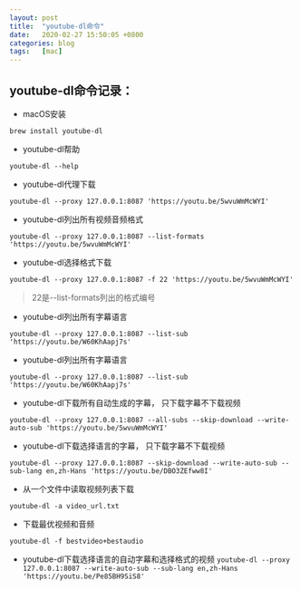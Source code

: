 ```yaml
---
layout: post
title:  "youtube-dl命令"
date:   2020-02-27 15:50:05 +0800
categories: blog
tags:   [mac]
---
```


## youtube-dl命令记录：

- macOS安装

`brew install youtube-dl`

- youtube-dl帮助

`youtube-dl --help`

- youtube-dl代理下载

`youtube-dl --proxy 127.0.0.1:8087 'https://youtu.be/5wvuWmMcWYI'`

- youtube-dl列出所有视频音频格式

`youtube-dl --proxy 127.0.0.1:8087 --list-formats 'https://youtu.be/5wvuWmMcWYI'`

- youtube-dl选择格式下载

`youtube-dl --proxy 127.0.0.1:8087 -f 22 'https://youtu.be/5wvuWmMcWYI'`

> 22是--list-formats列出的格式编号

- youtube-dl列出所有字幕语言

`youtube-dl --proxy 127.0.0.1:8087 --list-sub 'https://youtu.be/W60KhAapj7s'`

- youtube-dl列出所有字幕语言

`youtube-dl --proxy 127.0.0.1:8087 --list-sub 'https://youtu.be/W60KhAapj7s'`

- youtube-dl下载所有自动生成的字幕， 只下载字幕不下载视频

`youtube-dl --proxy 127.0.0.1:8087 --all-subs --skip-download --write-auto-sub 'https://youtu.be/5wvuWmMcWYI'`

- youtube-dl下载选择语言的字幕， 只下载字幕不下载视频

`youtube-dl --proxy 127.0.0.1:8087 --skip-download --write-auto-sub --sub-lang en,zh-Hans 'https://youtu.be/DBO3ZEfww8I'`


- 从一个文件中读取视频列表下载

`youtube-dl -a video_url.txt`

- 下载最优视频和音频

`youtube-dl -f bestvideo+bestaudio`

- youtube-dl下载选择语言的自动字幕和选择格式的视频
`youtube-dl --proxy 127.0.0.1:8087 --write-auto-sub --sub-lang en,zh-Hans 'https://youtu.be/Pe85BH9SiS8'`
